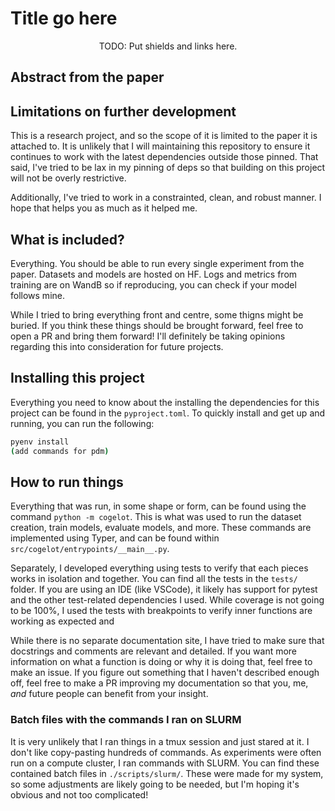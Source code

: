 # Title go here

<div align="center">
TODO: Put shields and links here.
</div>

## Abstract from the paper



## Limitations on further development

This is a research project, and so the scope of it is limited to the paper it is attached to. It is unlikely that I will maintaining this repository to ensure it continues to work with the latest dependencies outside those pinned. That said, I've tried to be lax in my pinning of deps so that building on this project will not be overly restrictive.

Additionally, I've tried to work in a constrainted, clean, and robust manner. I hope that helps you as much as it helped me.

## What is included?

Everything. You should be able to run every single experiment from the paper. Datasets and models are hosted on HF. Logs and metrics from training are on WandB so if reproducing, you can check if your model follows mine.

While I tried to bring everything front and centre, some thigns might be buried. If you think these things should be brought forward, feel free to open a PR and bring them forward! I'll definitely be taking opinions regarding this into consideration for future projects.

## Installing this project

Everything you need to know about the installing the dependencies for this project can be found in the `pyproject.toml`. To quickly install and get up and running, you can run the following:

```bash
pyenv install
(add commands for pdm)
```


## How to run things

Everything that was run, in some shape or form, can be found using the command `python -m cogelot`. This is what was used to run the dataset creation, train models, evaluate models, and more. These commands are implemented using Typer, and can be found within `src/cogelot/entrypoints/__main__.py`.

Separately, I developed everything using tests to verify that each pieces works in isolation and together. You can find all the tests in the `tests/` folder. If you are using an IDE (like VSCode), it likely has support for pytest and the other test-related dependencies I used. While coverage is not going to be 100%, I used the tests with breakpoints to verify inner functions are working as expected and

While there is no separate documentation site, I have tried to make sure that docstrings and comments are relevant and detailed. If you want more information on what a function is doing or why it is doing that, feel free to make an issue. If you figure out something that I haven't described enough off, feel free to make a PR improving my documentation so that you, me, _and_ future people can benefit from your insight.

### Batch files with the commands I ran on SLURM

It is very unlikely that I ran things in a tmux session and just stared at it. I don't like copy-pasting hundreds of commands. As experiments were often run on a compute cluster, I ran commands with SLURM. You can find these contained batch files in `./scripts/slurm/`. These were made for my system, so some adjustments are likely going to be needed, but I'm hoping it's obvious and not too complicated!
